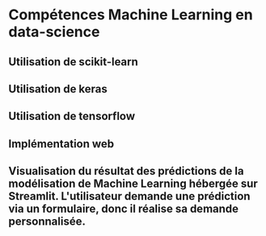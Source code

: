 <h1>Compétences Machine Learning en data-science</h1>
<h2>Utilisation de scikit-learn</h2>
<h2>Utilisation de keras</h2>
<h2>Utilisation de tensorflow</h2>
<h2>Implémentation web<h2>
  <p>Visualisation du résultat des prédictions de la modélisation de Machine Learning hébergée sur Streamlit. L'utilisateur demande une prédiction via un formulaire, donc il réalise sa demande personnalisée.</p>
